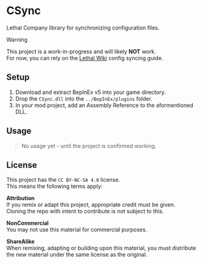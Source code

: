 # CSync
Lethal Company library for synchronizing configuration files.

> [!WARNING]
> This project is a work-in-progress and will likely **NOT** work.<br>
> For now, you can rely on the [Lethal Wiki](https://lethal.wiki/dev/intermediate/custom-config-syncing) config syncing guide.

## Setup
1. Download and extract BepInEx v5 into your game directory.
2. Drop the `CSync.dll` into the `../BepInEx/plugins` folder.
3. In your mod project, add an Assembly Reference to the aformentioned DLL.

## Usage
> No usage yet - until the project is confirmed working.

## License
This project has the `CC BY-NC-SA 4.0` license.<br>
This means the following terms apply:

**Attribution**<br>
If you remix or adapt this project, appropriate credit must be given.<br>
Cloning the repo with intent to contribute is not subject to this.

**NonCommercial**<br>
You may not use this material for commercial purposes.

**ShareAlike**<br>
When remixing, adapting or building upon this material, you must
distribute the new material under the same license as the original.
